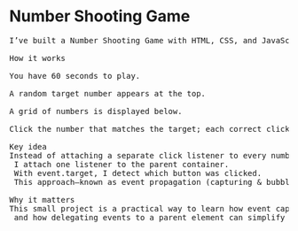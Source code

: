 # Number Shooting Game
<pre>I’ve built a Number Shooting Game with HTML, CSS, and JavaScript to demonstrate efficient event handling.

How it works

You have 60 seconds to play.

A random target number appears at the top.

A grid of numbers is displayed below.

Click the number that matches the target; each correct click adds one point to your score.

Key idea
Instead of attaching a separate click listener to every number,<br /> I attach one listener to the parent container.<br /> With event.target, I detect which button was clicked.<br /> This approach—known as event propagation (capturing & bubbling)—keeps the code lighter and boosts performance.

Why it matters
This small project is a practical way to learn how event capturing and bubbling work,<br /> and how delegating events to a parent element can simplify your code.</pre>